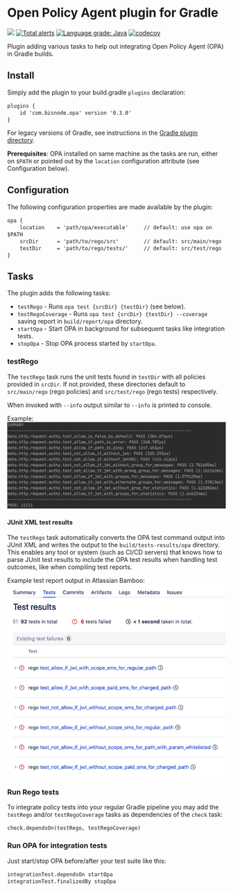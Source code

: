 # Open Policy Agent plugin for Gradle
![](https://github.com/Bisnode/opa-gradle-plugin/workflows/build/badge.svg)
[![Total alerts](https://img.shields.io/lgtm/alerts/g/Bisnode/opa-gradle-plugin.svg?logo=lgtm&logoWidth=18)](https://lgtm.com/projects/g/Bisnode/opa-gradle-plugin/alerts/)
[![Language grade: Java](https://img.shields.io/lgtm/grade/java/g/Bisnode/opa-gradle-plugin.svg?logo=lgtm&logoWidth=18)](https://lgtm.com/projects/g/Bisnode/opa-gradle-plugin/context:java)
[![codecov](https://codecov.io/gh/Bisnode/opa-gradle-plugin/branch/master/graph/badge.svg)](https://codecov.io/gh/Bisnode/opa-gradle-plugin)

Plugin adding various tasks to help out integrating Open Policy Agent (OPA) in Gradle builds.

## Install

Simply add the plugin to your build.gradle `plugins` declaration:
```
plugins {
    id 'com.bisnode.opa' version '0.3.0'
}
```
For legacy versions of Gradle, see instructions in the
[Gradle plugin directory](https://plugins.gradle.org/plugin/com.bisnode.opa).

**Prerequisites**: OPA installed on same machine as the tasks are run, either on `$PATH` or pointed out by the
`location` configuration attribute (see Configuration below).

## Configuration

The following configuration properties are made available by the plugin:
```
opa {
    location    = 'path/opa/executable'     // default: use opa on $PATH
    srcDir      = 'path/to/rego/src'        // default: src/main/rego
    testDir     = 'path/to/rego/tests/'     // default: src/test/rego
}
```

## Tasks

The plugin adds the following tasks:
* `testRego` - Runs `opa test {srcDir} {testDir}` (see below).
* `testRegoCoverage` - Runs `opa test {srcDir} {testDir} --coverage` saving report in `build/report/opa` directory.
* `startOpa` - Start OPA in background for subsequent tasks like integration tests.
* `stopOpa` - Stop OPA process started by `startOpa`.

### testRego

The `testRego` task runs the unit tests found in `testDir` with all policies provided in `srcDir`. If not provided,
these directories default to `src/main/rego` (rego policies) and `src/test/rego` (rego tests) respectively.

When invoked with `--info` output similar to `--info` is printed to console.

Example:
![Example testRego output](docs/resources/summary.png?raw=true)

#### JUnit XML test results

The `testRego` task automatically converts the OPA test command output into JUnit XML and writes the output to the
`build/tests-results/opa` directory. This enables any tool or system (such as CI/CD servers) that knows how to parse
JUnit test results to include the OPA test results when handling test outcomes, like when compiling test reports.

Example test report output in Atlassian Bamboo:
![Example test report output](docs/resources/bamboo_test_results.png?raw=true)

### Run Rego tests

To integrate policy tests into your regular Gradle pipeline you may add the `testRego` and/or `testRegoCoverage` tasks
as dependencies of the `check` task:
```
check.dependsOn(testRego, testRegoCoverage)
```

### Run OPA for integration tests

Just start/stop OPA before/after your test suite like this:
```
integrationTest.dependsOn startOpa
integrationTest.finalizedBy stopOpa
```
